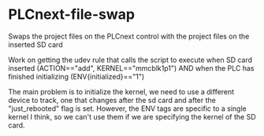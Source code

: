 # PLCnext-file-swap
Swaps the project files on the PLCnext control with the project files on the inserted SD card

Work on getting the udev rule that calls the script to execute when SD card inserted (ACTION=="add", KERNEL=="mmcblk1p1") AND when the PLC has finished initializing (ENV{initialized}=="1")

The main problem is to initialize the kernel, we need to use a different device to track, one that changes after the sd card and after the "just_rebooted" flag is set. However, the ENV tags are specific to a single kernel I think, so we can't use them if we are specifying the kernel of the SD card.
